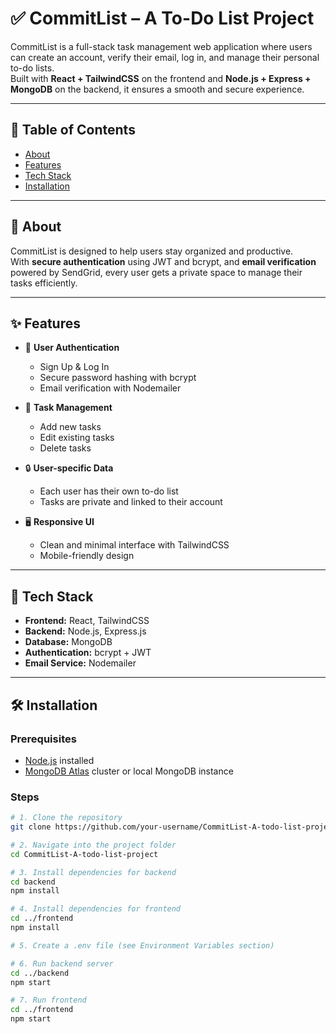 # ✅ CommitList – A To-Do List Project

CommitList is a full-stack task management web application where users can create an account, verify their email, log in, and manage their personal to-do lists.  
Built with **React + TailwindCSS** on the frontend and **Node.js + Express + MongoDB** on the backend, it ensures a smooth and secure experience.

---

## 📖 Table of Contents
- [About](#-about)
- [Features](#-features)
- [Tech Stack](#-tech-stack)
- [Installation](#-installation)
  
---

## 🧐 About

CommitList is designed to help users stay organized and productive.  
With **secure authentication** using JWT and bcrypt, and **email verification** powered by SendGrid, every user gets a private space to manage their tasks efficiently.

---

## ✨ Features

- 👤 **User Authentication**
  - Sign Up & Log In
  - Secure password hashing with bcrypt
  - Email verification with Nodemailer

- 📝 **Task Management**
  - Add new tasks
  - Edit existing tasks
  - Delete tasks

- 🔒 **User-specific Data**
  - Each user has their own to-do list
  - Tasks are private and linked to their account

- 🖥️ **Responsive UI**
  - Clean and minimal interface with TailwindCSS
  - Mobile-friendly design

---

## 🧰 Tech Stack

- **Frontend:** React, TailwindCSS  
- **Backend:** Node.js, Express.js  
- **Database:** MongoDB  
- **Authentication:** bcrypt + JWT  
- **Email Service:** Nodemailer  

---

## 🛠️ Installation

### Prerequisites
- [Node.js](https://nodejs.org/) installed
- [MongoDB Atlas](https://www.mongodb.com/atlas/database) cluster or local MongoDB instance

### Steps
```bash
# 1. Clone the repository
git clone https://github.com/your-username/CommitList-A-todo-list-project.git

# 2. Navigate into the project folder
cd CommitList-A-todo-list-project

# 3. Install dependencies for backend
cd backend
npm install

# 4. Install dependencies for frontend
cd ../frontend
npm install

# 5. Create a .env file (see Environment Variables section)

# 6. Run backend server
cd ../backend
npm start

# 7. Run frontend
cd ../frontend
npm start
